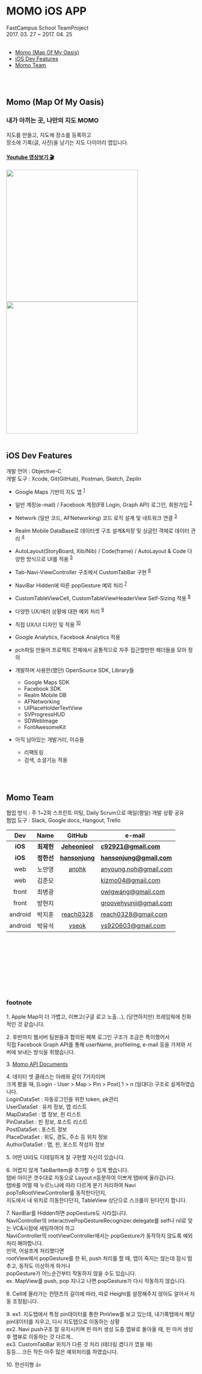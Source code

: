 # MOMO iOS APP  
FastCampus School TeamProject  
2017. 03. 27 ~ 2017. 04. 25  
</br>
 - [Momo (Map Of My Oasis)](#Momo)
 - [iOS Dev Features](#iOS_Dev_Features)
 - [Momo Team](#Momo_Team)  
 
</br></br>

## Momo (Map Of My Oasis) <a id="Momo"></a>  
### 내가 아끼는 곳, 나만의 지도 MOMO  
지도를 만들고, 지도에 장소를 등록하고  
장소에 기록(글, 사진)을 남기는 지도 다이어리 앱입니다.

#### [Youtube 영상보기 🎬](https://youtu.be/u_HlN_1t79g)

<img src="./momo_gif1.gif?raw=true" width="350"> <img src="./momo_gif2.gif?raw=true" width="350">
</br></br>
## iOS Dev Features <a id="iOS_Dev_Features"></a>  
개발 언어 : Objective-C  
개발 도구 : Xcode, Git(GitHub), Postman, Sketch, Zeplin  

- Google Maps 기반의 지도 앱 <sup>[1](#Map)</sup>  
- 일반 계정(e-mail) / Facebook 계정(FB Login, Graph API) 로그인, 회원가입 <sup>[2](#login)</sup>  
- Network (일반 코드, AFNetworking) 코드 로직 설계 및 네트워크 연결 <sup>[3](#network)</sup>  
- Realm Mobile DataBase로 데이터셋 구조 설계&저장 및 싱글턴 객체로 데이터 관리 <sup>[4](#dataset)</sup>  
- AutoLayout(StoryBoard, Xib/Nib) / Code(frame) / AutoLayout & Code 다양한 방식으로 UI를 적용 <sup>[5](#ui)</sup>  
- Tab-Navi-ViewController 구조에서 CustomTabBar 구현 <sup>[6](#tabbar)</sup>  
- NaviBar Hidden에 따른 popGesture 예외 처리 <sup>[7](#navibar)</sup>  
- CustomTableViewCell, CustomTableViewHeaderView Self-Sizing 적용 <sup>[8](#selfsizing)</sup>  
- 다양한 UX/에러 상황에 대한 예외 처리 <sup>[9](#exception)</sup>  
- 직접 UX/UI 디자인 및 적용 <sup>[10](#uxui)</sup>  
- Google Analytics, Facebook Analytics 적용  
- pch파일 만들어 프로젝트 전체에서 공통적으로 자주 접근할만한 헤더들을 모아 정의  
- 개발하며 사용한(했던) OpenSource SDK, Library들  
	- Google Maps SDK  
	- Facebook SDK
	- Realm Mobile DB  
	- AFNetworking  
	- UIPlaceHolderTextView  
	- SVProgressHUD
	- SDWebImage  
	- FontAwesomeKit  

- 아직 남아있는 개발거리, 이슈들  
	- 리팩토링  
	- 검색, 소셜기능 적용  

</br></br>  

## Momo Team <a id="Momo_Team"></a>  
협업 방식 : 주 1~2회 스프린트 미팅, Daily Scrum으로 매일(평일) 개발 상황 공유  
협업 도구 : Slack, Google docs, Hangout, Trello  

Dev | Name | GitHub | e-mail  
:---: | :---: | :---: | ---  
**iOS** | **최제헌** | [**Jeheonjeol**](https://github.com/Jeheonjeol) | [**c92921@gmail.com**](c92921@gmail.com)  
**iOS** | **정한선** | [**hansonjung**](https://github.com/hansonjung) | [**hansonjung@gmail.com**](hansonjung@gmail.com)  
web | 노안영 | [anohk](https://github.com/anohk) | [anyoung.noh@gmail.com](anyoung.noh@gmail.com)  
web | 김준모 |  | [kizmo04@gmail.com](kizmo04@gmail.com)  
front | 최병광 |  | [owlgwang@gmail.com](owlgwang@gmail.com)
front | 방현지 |  | [groovehyunji@gmail.com](groovehyunji@gmail.com)
android | 박지훈 | [reach0328](https://github.com/reach0328) | [reach0328@gmail.com](reach0328@gmail.com)
android | 박유석 | [yseok](https://github.com/yseok) | [ys920603@gmail.com](ys920603@gmail.com)  


</br></br></br></br></br>
------------  

### footnote

<a name="Map">1</a>. Apple Map이 더 가볍고, 이쁘고(구글 로고 노출...), (당연하지만) 프레임웍에 친화적인 것 같습니다.  

<a name="login">2</a>. 후반까지 웹서버 팀원들과 합의된 페북 로그인 구조가 조금은 특이했어서</br>직접 Facebook Graph API를 통해 userName, profileImg, e-mail 등을 가져와 서버에 보내는 방식을 취했습니다.  

<a name="network">3</a>. [Momo API Documents](https://momo-wps.gitbooks.io/momo-apis/content/)  

<a name="dataset">4</a>. 데이터 셋 클래스는 아래와 같이 7가지이며</br>크게 봤을 때, [Login - User > Map > Pin > Post] 1 > n (일대다) 구조로 설계하였습니다.</br>LoginDataSet  : 자동로그인을 위한 token, pk관리</br>UserDataSet   : 유저 정보, 맵 리스트</br>MapDataSet    : 맵 정보, 핀 리스트</br>PinDataSet    : 핀 정보, 포스트 리스트</br>PostDataSet   : 포스트 정보</br>PlaceDataSet  : 위도, 경도, 주소 등 위치 정보</br>AuthorDataSet : 맵, 핀, 포스트 작성자 정보  

<a name="ui">5</a>. 어떤 UI라도 디테일하게 잘 구현할 자신이 있습니다.  

<a name="tabbar">6</a>. 어렵지 않게 TabBarItem을 추가할 수 있게 짰습니다.</br>탭바 아이콘 갯수대로 자동으로 Layout n등분하여 이쁘게 탭바에 올라갑니다.</br>탭바를 어떨 때 누르느냐에 따라 다르게 분기 처리하여 Navi popToRootViewController를 동작한다던지,</br>지도에서 내 위치로 이동한다던지, TableView 상단으로 스크롤이 된다던지 합니다.  

<a name="navibar">7</a>. NaviBar를 Hidden하면 popGesture도 사라집니다.</br>NaviController의 interactivePopGestureRecognizer.delegate를 self나 nil로 맞는 VC&시점에 세팅하여야 하고</br>NaviController의 rootViewController에서는 popGesture가 동작하지 않도록 예외처리 해야합니다.</br>만약, 어설프게 처리했다면</br>rootView에서 popGesture를 한 뒤, push 처리를 할 때, 앱이 죽지는 않는데 잠시 멈추고, 동작도 이상하게 하거나</br>popGesture가 어느순간부터 작동하지 않을 수도 있습니다.</br>ex. MapView를 push, pop 지나고 나면 popGesture가 다시 작동하지 않습니다.  

<a name="selfsizing">8</a>. Cell에 올라가는 컨텐츠의 길이에 따라, 따로 Height를 설정해주지 않아도 알아서 자동 조정됩니다.  

<a name="exception">9</a>. ex1. 지도탭에서 특정 pin데이터를 통한 PinView를 보고 있는데, 내기록탭에서 해당 pin데이터를 지우고, 다시 지도탭으로 이동하는 상황</br>ex2. Navi push구조 잘 유지시키며 핀 마커 생성 도중 맵뷰로 돌아올 때, 핀 마커 생성 후 맵뷰로 이동하는 것 다르게..</br>ex3. CustomTabBar 위치가 다른 것 처리 (테더링 켰다가 껐을 때)</br>등등... 크든 작든 아주 많은 예외처리를 하였습니다.  

<a name="uxui">10</a>. 한선이형 👍  

 
